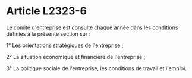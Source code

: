 # Article L2323-6

Le comité d'entreprise est consulté chaque année dans les conditions définies à la présente section sur : 

1° Les orientations stratégiques de l'entreprise ; 

2° La situation économique et financière de l'entreprise ; 

3° La politique sociale de l'entreprise, les conditions de travail et l'emploi.